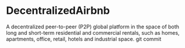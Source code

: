 # DecentralizedAirbnb
A decentralized peer-to-peer (P2P) global platform in the space of both long and short-term residential and commercial rentals, such as homes, apartments, office, retail, hotels and industrial space.
git commit
